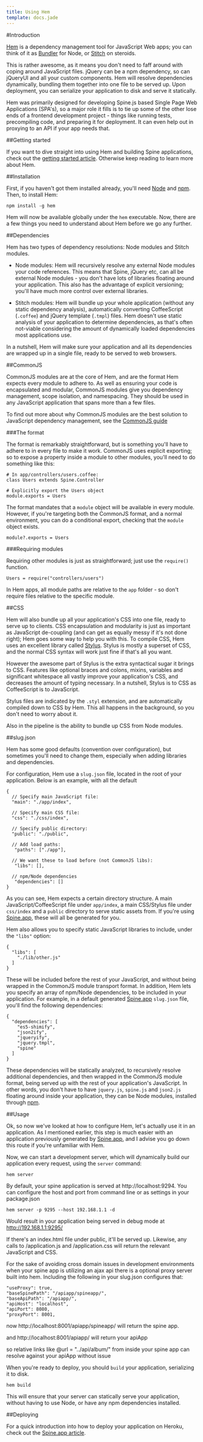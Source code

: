 ```yaml
---
title: Using Hem
template: docs.jade
---
```


#Introduction

[Hem](https://github.com/spine/hem) is a dependency management tool for JavaScript Web apps; you can think of it as [Bundler](http://gembundler.com/) for Node, or [Stitch](https://github.com/sstephenson/stitch) on steroids.

This is rather awesome, as it means you don't need to faff around with coping around JavaScript files. jQuery can be a npm dependency, so can jQueryUI and all your custom components. Hem will resolve dependencies dynamically, bundling them together into one file to be served up. Upon deployment, you can serialize your application to disk and serve it statically.

Hem was primarily designed for developing Spine.js based Single Page Web Applications (SPA's), so a major role it fills is to tie up some of the other lose ends of a frontend development project - things like running tests, precompiling code, and preparing it for deployment. It can even help out in proxying to an API if your app needs that.

##Getting started

If you want to dive straight into using Hem and building Spine applications, check out the [getting started article](started.html). Otherwise keep reading to learn more about Hem.

##Installation

First, if you haven't got them installed already, you'll need [Node](http://nodejs.org) and [npm](http://npmjs.org). Then, to install Hem:

    npm install -g hem

Hem will now be available globally under the `hem` executable. Now, there are a few things you need to understand about Hem before we go any further.

##Dependencies

Hem has two types of dependency resolutions: Node modules and Stitch modules.

* Node modules: Hem will recursively resolve any external Node modules your code references. This means that Spine, jQuery etc, can all be external Node modules - you don't have lots of libraries floating around your application. This also has the advantage of explicit versioning; you'll have much more control over  external libraries.

* Stitch modules: Hem will bundle up your whole application (without any static dependency analysis), automatically converting CoffeeScript (`.coffee`) and jQuery template (`.tmpl`) files. Hem doesn't use static analysis of your application to determine dependencies, as that's often not-viable considering the amount of dynamically loaded dependencies most applications use.

In a nutshell, Hem will make sure your application and all its dependencies are wrapped up in a single file, ready to be served to web browsers.

##CommonJS

CommonJS modules are at the core of Hem, and are the format Hem expects every module to adhere to. As well as ensuring your code is encapsulated and modular, CommonJS modules give you dependency management, scope isolation, and namespacing. They should be used in any JavaScript application that spans more than a few files.

To find out more about why CommonJS modules are the best solution to JavaScript dependency management, see the [CommonJS guide](commonjs.html)

###The format

The format is remarkably straightforward, but is something you'll have to adhere to in every file to make it work. CommonJS uses explicit exporting; so to expose a property inside a module to other modules, you'll need to do something like this:

    # In app/controllers/users.coffee:
    class Users extends Spine.Controller

    # Explicitly export the Users object
    module.exports = Users

The format mandates that a `module` object will be available in every module. However, if you're targeting both the CommonJS format, and a normal environment, you can do a conditional export, checking that the `module` object exists.

    module?.exports = Users

###Requiring modules

Requiring other modules is just as straightforward; just use the `require()` function.

    Users = require("controllers/users")

In Hem apps, all module paths are relative to the `app` folder - so don't require files relative to the specific module.

##CSS

Hem will also bundle up all your application's CSS into one file, ready to serve up to clients. CSS encapsulation and modularity is just as important as JavaScript de-coupling (and can get as equally messy if it's not done right); Hem goes some way to help you with this. To compile CSS, Hem uses an excellent library called [Stylus](http://learnboost.github.com/stylus). Stylus is mostly a superset of CSS, and the normal CSS syntax will work just fine if that's all you want.

However the awesome part of Stylus is the extra syntactical sugar it brings to CSS. Features like optional braces and colons, mixins, variables and significant whitespace all vastly improve your application's CSS, and decreases the amount of typing necessary. In a nutshell, Stylus is to CSS as CoffeeScript is to JavaScript.

Stylus files are indicated by the `.styl` extension, and are automatically compiled down to CSS by Hem. This all happens in the background, so you don't need to worry about it.

Also in the pipeline is the ability to bundle up CSS from Node modules.

##slug.json

Hem has some good defaults (convention over configuration), but sometimes you'll need to change them, especially when adding libraries and dependencies.

For configuration, Hem use a `slug.json` file, located in the root of your application. Below is an example, with all the default

    {
      // Specify main JavaScript file:
      "main": "./app/index",

      // Specify main CSS file:
      "css": "./css/index",

      // Specify public directory:
      "public": "./public",

      // Add load paths:
       "paths": ["./app"],

      // We want these to load before (not CommonJS libs):
       "libs": [],

      // npm/Node dependencies
       "dependencies": []
    }

As you can see, Hem expects a certain directory structure. A main JavaScript/CoffeeScript file under `app/index`, a main CSS/Stylus file under `css/index` and a  `public` directory to serve static assets from. If you're using [Spine.app](app.html), these will all be generated for you.


Hem also allows you to specify static JavaScript libraries to include, under the `"libs"` option:

    {
      "libs": [
        "./lib/other.js"
      ]
    }

These will be included before the rest of your JavaScript, and without being wrapped in the CommonJS module transport format.
In addition, Hem lets you specify an array of npm/Node dependencies, to be included in your application. For example, in a default generated [Spine.app](app.html) `slug.json` file, you'll find the following dependencies:

    {
      "dependencies": [
        "es5-shimify",
        "json2ify",
        "jqueryify",
        "jquery.tmpl",
        "spine"
      ]
    }

These dependencies will be statically analyzed, to recursively resolve additional dependencies, and then wrapped in the CommonJS module format, being served up with the rest of your application's JavaScript. In other words, you don't have to have `jquery.js`, `spine.js` and `json2.js` floating around inside your application, they can be Node modules, installed through [npm](http://npmjs.org).

##Usage

Ok, so now we've looked at how to configure Hem, let's actually use it in an application. As I mentioned earlier, this step is much easier with an application previously generated by [Spine.app](app.html), and I advise you go down this route if you're unfamiliar with Hem.

Now, we can start a development server, which will dynamically build our application every request, using the `server` command:

    hem server

By default, your spine application is served at http://localhost:9294.
You can configure the host and port from command line or as settings in your package.json

    hem server -p 9295 --host 192.168.1.1 -d

Would result in your application being served in debug mode at http://192.168.1.1:9295/

If there's an index.html file under public, it'll be served up. Likewise, any calls to /application.js and /application.css will return the relevant JavaScript and CSS.

For the sake of avoiding cross domain issues in development environments when your spine app is utilizing an ajax api there is a optional proxy server built into hem.
Including the following in your slug.json configures that:

    "useProxy": true,
    "baseSpinePath": "/apiapp/spineapp/",
    "baseApiPath": "/apiapp/",
    "apiHost": "localhost",
    "apiPort": 8080,
    "proxyPort": 8001,

now http://localhost:8001/apiapp/spineapp/ will return the spine app.

and http://localhost:8001/apiapp/ will return your apiApp

so relative links like @url = "../api/album/" from inside your spine app can resolve against your apiApp without issue

When you're ready to deploy, you should `build` your application, serializing it to disk.

    hem build

This will ensure that your server can statically serve your application, without having to use Node, or have any npm dependencies installed.

##Deploying

For a quick introduction into how to deploy your application on Heroku, check out the [Spine.app article](app.html).
